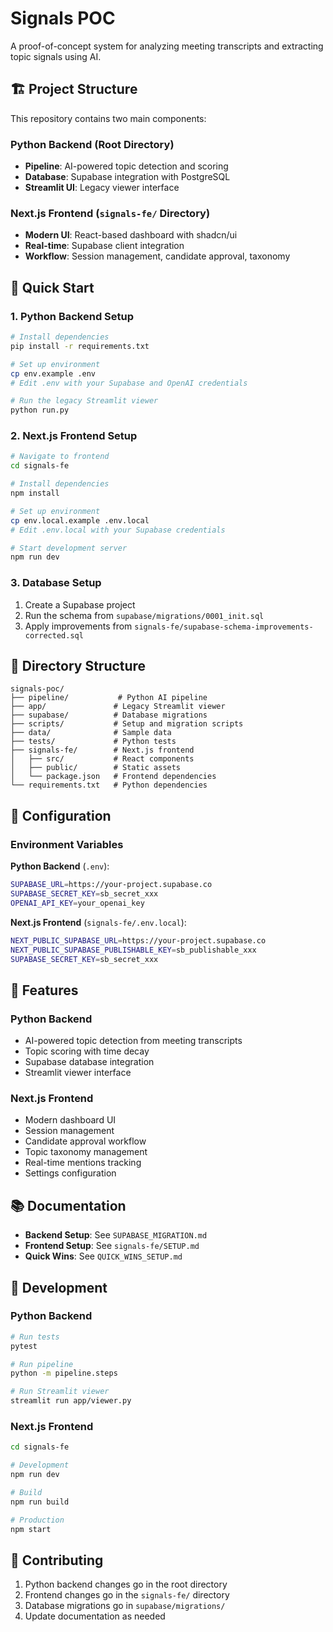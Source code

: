# Signals POC

A proof-of-concept system for analyzing meeting transcripts and extracting topic signals using AI.

## 🏗️ **Project Structure**

This repository contains two main components:

### **Python Backend** (Root Directory)
- **Pipeline**: AI-powered topic detection and scoring
- **Database**: Supabase integration with PostgreSQL
- **Streamlit UI**: Legacy viewer interface

### **Next.js Frontend** (`signals-fe/` Directory)
- **Modern UI**: React-based dashboard with shadcn/ui
- **Real-time**: Supabase client integration
- **Workflow**: Session management, candidate approval, taxonomy

## 🚀 **Quick Start**

### 1. Python Backend Setup
```bash
# Install dependencies
pip install -r requirements.txt

# Set up environment
cp env.example .env
# Edit .env with your Supabase and OpenAI credentials

# Run the legacy Streamlit viewer
python run.py
```

### 2. Next.js Frontend Setup
```bash
# Navigate to frontend
cd signals-fe

# Install dependencies
npm install

# Set up environment
cp env.local.example .env.local
# Edit .env.local with your Supabase credentials

# Start development server
npm run dev
```

### 3. Database Setup
1. Create a Supabase project
2. Run the schema from `supabase/migrations/0001_init.sql`
3. Apply improvements from `signals-fe/supabase-schema-improvements-corrected.sql`

## 📁 **Directory Structure**

```
signals-poc/
├── pipeline/           # Python AI pipeline
├── app/               # Legacy Streamlit viewer
├── supabase/          # Database migrations
├── scripts/           # Setup and migration scripts
├── data/              # Sample data
├── tests/             # Python tests
├── signals-fe/        # Next.js frontend
│   ├── src/           # React components
│   ├── public/        # Static assets
│   └── package.json   # Frontend dependencies
└── requirements.txt   # Python dependencies
```

## 🔧 **Configuration**

### Environment Variables

**Python Backend** (`.env`):
```bash
SUPABASE_URL=https://your-project.supabase.co
SUPABASE_SECRET_KEY=sb_secret_xxx
OPENAI_API_KEY=your_openai_key
```

**Next.js Frontend** (`signals-fe/.env.local`):
```bash
NEXT_PUBLIC_SUPABASE_URL=https://your-project.supabase.co
NEXT_PUBLIC_SUPABASE_PUBLISHABLE_KEY=sb_publishable_xxx
SUPABASE_SECRET_KEY=sb_secret_xxx
```

## 🎯 **Features**

### Python Backend
- AI-powered topic detection from meeting transcripts
- Topic scoring with time decay
- Supabase database integration
- Streamlit viewer interface

### Next.js Frontend
- Modern dashboard UI
- Session management
- Candidate approval workflow
- Topic taxonomy management
- Real-time mentions tracking
- Settings configuration

## 📚 **Documentation**

- **Backend Setup**: See `SUPABASE_MIGRATION.md`
- **Frontend Setup**: See `signals-fe/SETUP.md`
- **Quick Wins**: See `QUICK_WINS_SETUP.md`

## 🚀 **Development**

### Python Backend
```bash
# Run tests
pytest

# Run pipeline
python -m pipeline.steps

# Run Streamlit viewer
streamlit run app/viewer.py
```

### Next.js Frontend
```bash
cd signals-fe

# Development
npm run dev

# Build
npm run build

# Production
npm start
```

## 🤝 **Contributing**

1. Python backend changes go in the root directory
2. Frontend changes go in the `signals-fe/` directory
3. Database migrations go in `supabase/migrations/`
4. Update documentation as needed


